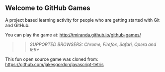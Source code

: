 ## Welcome to GitHub Games

A project based learning activity for people who are getting started with Git and GitHub.

You can play the game at: http://tmiranda.github.io/github-games/

>> _*SUPPORTED BROWSERS*: Chrome, Firefox, Safari, Opera and IE9+_

This fun open source game was cloned from: https://github.com/jakesgordon/javascript-tetris
